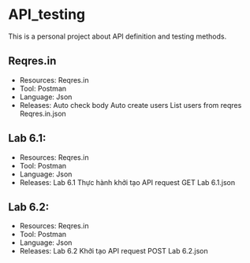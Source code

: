 # API_testing
This is a personal project about API definition and testing methods.

## Reqres.in
- Resources: Reqres.in
- Tool: Postman
- Language: Json
- Releases: 
    Auto check body
    Auto create users
    List users from reqres
    Reqres.in.json

## Lab 6.1:
- Resources: Reqres.in
- Tool: Postman
- Language: Json
- Releases:
    Lab 6.1 Thực hành khởi tạo API request GET
    Lab 6.1.json
    
## Lab 6.2:
- Resources: Reqres.in
- Tool: Postman
- Language: Json
- Releases:
    Lab 6.2 Khởi tạo API request POST 
    Lab 6.2.json

